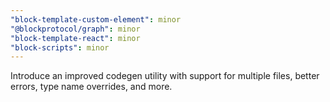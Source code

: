 ```yaml
---
"block-template-custom-element": minor
"@blockprotocol/graph": minor
"block-template-react": minor
"block-scripts": minor
---
```


Introduce an improved codegen utility with support for multiple files, better errors, type name overrides, and more.
